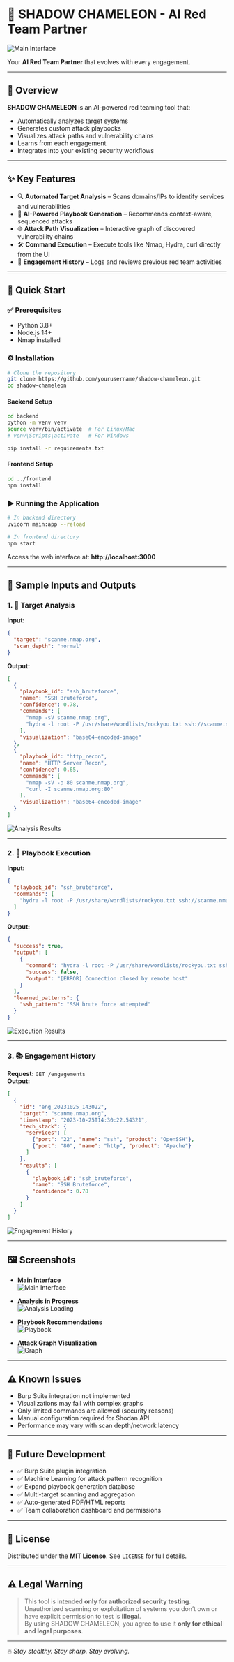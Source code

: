 # 🦎 SHADOW CHAMELEON - AI Red Team Partner

![Main Interface](https://screenshots/main-interface.png)

Your **AI Red Team Partner** that evolves with every engagement.

---

## 📌 Overview

**SHADOW CHAMELEON** is an AI-powered red teaming tool that:

- Automatically analyzes target systems
- Generates custom attack playbooks
- Visualizes attack paths and vulnerability chains
- Learns from each engagement
- Integrates into your existing security workflows

---

## ✨ Key Features

- 🔍 **Automated Target Analysis** – Scans domains/IPs to identify services and vulnerabilities  
- 🧠 **AI-Powered Playbook Generation** – Recommends context-aware, sequenced attacks  
- 🌐 **Attack Path Visualization** – Interactive graph of discovered vulnerability chains  
- 🛠️ **Command Execution** – Execute tools like Nmap, Hydra, curl directly from the UI  
- 📁 **Engagement History** – Logs and reviews previous red team activities  

---

## 🚀 Quick Start

### ✅ Prerequisites

- Python 3.8+
- Node.js 14+
- Nmap installed

### ⚙️ Installation

```bash
# Clone the repository
git clone https://github.com/yourusername/shadow-chameleon.git
cd shadow-chameleon
```

#### Backend Setup

```bash
cd backend
python -m venv venv
source venv/bin/activate  # For Linux/Mac
# venv\Scripts\activate   # For Windows

pip install -r requirements.txt
```

#### Frontend Setup

```bash
cd ../frontend
npm install
```

### ▶️ Running the Application

```bash
# In backend directory
uvicorn main:app --reload
```

```bash
# In frontend directory
npm start
```

Access the web interface at: **http://localhost:3000**

---

## 🎯 Sample Inputs and Outputs

### 1. 🔎 Target Analysis

**Input:**
```json
{
  "target": "scanme.nmap.org",
  "scan_depth": "normal"
}
```

**Output:**
```json
[
  {
    "playbook_id": "ssh_bruteforce",
    "name": "SSH Bruteforce",
    "confidence": 0.78,
    "commands": [
      "nmap -sV scanme.nmap.org",
      "hydra -l root -P /usr/share/wordlists/rockyou.txt ssh://scanme.nmap.org"
    ],
    "visualization": "base64-encoded-image"
  },
  {
    "playbook_id": "http_recon",
    "name": "HTTP Server Recon",
    "confidence": 0.65,
    "commands": [
      "nmap -sV -p 80 scanme.nmap.org",
      "curl -I scanme.nmap.org:80"
    ],
    "visualization": "base64-encoded-image"
  }
]
```

![Analysis Results](https://screenshots/analysis-results.png)

---

### 2. 🧪 Playbook Execution

**Input:**
```json
{
  "playbook_id": "ssh_bruteforce",
  "commands": [
    "hydra -l root -P /usr/share/wordlists/rockyou.txt ssh://scanme.nmap.org"
  ]
}
```

**Output:**
```json
{
  "success": true,
  "output": [
    {
      "command": "hydra -l root -P /usr/share/wordlists/rockyou.txt ssh://scanme.nmap.org",
      "success": false,
      "output": "[ERROR] Connection closed by remote host"
    }
  ],
  "learned_patterns": {
    "ssh_pattern": "SSH brute force attempted"
  }
}
```

![Execution Results](https://screenshots/execution-results.png)

---

### 3. 📚 Engagement History

**Request:** `GET /engagements`  
**Output:**
```json
[
  {
    "id": "eng_20231025_143022",
    "target": "scanme.nmap.org",
    "timestamp": "2023-10-25T14:30:22.54321",
    "tech_stack": {
      "services": [
        {"port": "22", "name": "ssh", "product": "OpenSSH"},
        {"port": "80", "name": "http", "product": "Apache"}
      ]
    },
    "results": [
      {
        "playbook_id": "ssh_bruteforce",
        "name": "SSH Bruteforce",
        "confidence": 0.78
      }
    ]
  }
]
```

![Engagement History](https://screenshots/engagement-history.png)

---

## 🖼️ Screenshots

- **Main Interface**  
  ![Main Interface](https://screenshots/main-interface.png)

- **Analysis in Progress**  
  ![Analysis Loading](https://screenshots/analysis-loading.png)

- **Playbook Recommendations**  
  ![Playbook](https://screenshots/playbook-recommendations.png)

- **Attack Graph Visualization**  
  ![Graph](https://screenshots/attack-graph.png)

---

## ⚠️ Known Issues

- Burp Suite integration not implemented
- Visualizations may fail with complex graphs
- Only limited commands are allowed (security reasons)
- Manual configuration required for Shodan API
- Performance may vary with scan depth/network latency

---

## 🔮 Future Development

- ✅ Burp Suite plugin integration  
- ✅ Machine Learning for attack pattern recognition  
- ✅ Expand playbook generation database  
- ✅ Multi-target scanning and aggregation  
- ✅ Auto-generated PDF/HTML reports  
- ✅ Team collaboration dashboard and permissions  

---

## 📜 License

Distributed under the **MIT License**. See `LICENSE` for full details.

---

## ⚠️ Legal Warning

> This tool is intended **only for authorized security testing**.  
> Unauthorized scanning or exploitation of systems you don’t own or have explicit permission to test is **illegal**.  
> By using SHADOW CHAMELEON, you agree to use it **only for ethical and legal purposes**.

---

🔥 _Stay stealthy. Stay sharp. Stay evolving._
